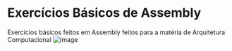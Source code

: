# Exercícios Básicos de Assembly
Exercícios básicos feitos em Assembly feitos para a matéria de Arquitetura Computacional
![image](https://github.com/renanbreier/Exercicios-Assembly-1.0/assets/97745189/a3bd20c8-09b4-4306-99d2-b834d26c3ea2)
